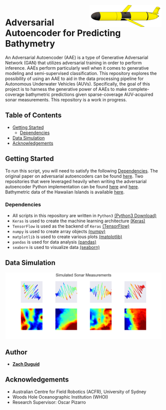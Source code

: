 <a href="https://github.com/zduguid">
    <img src="README/glider2.png" alt="glider_image" align="right" height="70">
</a>


# Adversarial Autoencoder for Predicting Bathymetry
An Adversarial Autoencoder (AAE) is a type of Generative Adversarial Network (GAN) that utilizes adversarial training in order to perform inference. AAEs perform particularly well when it comes to generative modeling and semi-supervised classification. This repository explores the possibility of using an AAE to aid in the data processing pipeline for Autonomous Underwater Vehicles (AUVs). Specifically, the goal of this project is to harness the generative power of AAEs to make complete-coverage bathymetric predictions given sparse-coverage AUV-acquired sonar measurements. This repository is a work in progress.


## Table of Contents
- [Getting Started](#getting-started)
    - [Dependencies](#dependencies)
- [Data Simulation](#data-simulation)
- [Acknowledgements](#acknowledgements)


## Getting Started 
To run this script, you will need to satisfy the following [Dependencies](#dependencies). The original paper on adversarial autoencoders can be found [here](https://arxiv.org/abs/1511.05644). Two repositories that were leveraged heavily when writing the adversarial autoencoder Python implementation can be found [here](https://github.com/bstriner/keras-adversarial) and [here](https://github.com/eriklindernoren/Keras-GAN). Bathymetric data of the Hawaiian Islands is available [here](http://www.soest.hawaii.edu/pibhmc/cms/).


### Dependencies 
* All scripts in this repository are written in ```Python3``` [(Python3 Download)](https://www.python.org/downloads/)
* ```Keras``` is used to create the machine learning architecture [(Keras)](https://keras.io) 
* ```TensorFlow``` is used as the backend of ```Keras``` [(TensorFlow)](https://www.tensorflow.org)
* ```numpy``` is used to create array objects [(numpy)](http://www.numpy.org)
* ```matplotlib``` is used to create various plots [(matplotlib)](https://matplotlib.org)
* ```pandas``` is used for data analysis [(pandas)](https://pandas.pydata.org)
* ```seaborn``` is used to visualize data [(seaborn)](https://seaborn.pydata.org)


## Data Simulation

<img src="README/simulated-examples.png" alt="simulated_examples" align="center" width="800">


## Author
* **[Zach Duguid](https://github.com/zduguid)**


## Acknowledgements
* Australian Centre for Field Robotics (ACFR), University of Sydney
* Woods Hole Oceanographic Institution (WHOI)
* Research Supervisor: Oscar Pizarro